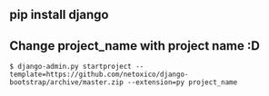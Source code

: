 ## pip install django
## Change project_name with project name :D
```
$ django-admin.py startproject --template=https://github.com/netoxico/django-bootstrap/archive/master.zip --extension=py project_name
```